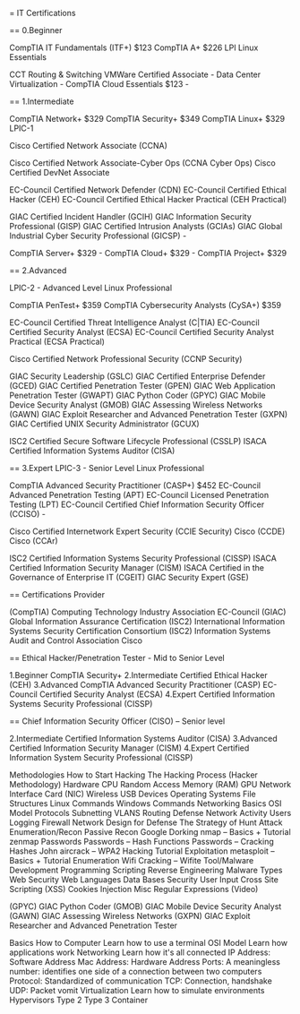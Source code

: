 = IT Certifications

== 0.Beginner

  CompTIA IT Fundamentals (ITF+) $123
  CompTIA A+ $226
  LPI Linux Essentials

  CCT Routing & Switching
  VMWare Certified Associate - Data Center Virtualization -
  CompTIA Cloud Essentials $123 -

== 1.Intermediate

  CompTIA Network+ $329
  CompTIA Security+ $349
  CompTIA Linux+ $329
  LPIC-1

  Cisco Certified Network Associate (CCNA)

  Cisco Certified Network Associate-Cyber Ops (CCNA Cyber Ops)
  Cisco Certified DevNet Associate

  EC-Council Certified Network Defender (CDN)
  EC-Council Certified Ethical Hacker (CEH)
  EC-Council Certified Ethical Hacker Practical (CEH Practical)

  GIAC Certified Incident Handler (GCIH)
  GIAC Information Security Professional (GISP)
  GIAC Certified Intrusion Analysts (GCIAs)
  GIAC Global Industrial Cyber Security Professional (GICSP) -

  CompTIA Server+ $329 -
  CompTIA Cloud+ $329 -
  CompTIA Project+ $329

== 2.Advanced

  LPIC-2 - Advanced Level Linux Professional

  CompTIA PenTest+ $359
  CompTIA Cybersecurity Analysts (CySA+) $359

  EC-Council Certified Threat Intelligence Analyst (C|TIA)
  EC-Council Certified Security Analyst (ECSA)
  EC-Council Certified Security Analyst Practical (ECSA Practical)

  Cisco Certified Network Professional Security (CCNP Security)

  GIAC Security Leadership (GSLC)
  GIAC Certified Enterprise Defender (GCED)
  GIAC Certified Penetration Tester (GPEN)
  GIAC Web Application Penetration Tester (GWAPT)
  GIAC Python Coder (GPYC)
  GIAC Mobile Device Security Analyst (GMOB)
  GIAC Assessing Wireless Networks (GAWN)
  GIAC Exploit Researcher and Advanced Penetration Tester (GXPN)
  GIAC Certified UNIX Security Administrator (GCUX)

  ISC2 Certified Secure Software Lifecycle Professional (CSSLP)
  ISACA Certified Information Systems Auditor (CISA)

== 3.Expert
  LPIC-3 - Senior Level Linux Professional

  CompTIA Advanced Security Practitioner (CASP+) $452
  EC-Council Advanced Penetration Testing (APT)
  EC-Council Licensed Penetration Testing (LPT)
  EC-Council Certified Chief Information Security Officer (CCISO) -

  Cisco Certified Internetwork Expert Security (CCIE Security)
  Cisco (CCDE)
  Cisco (CCAr)

  ISC2 Certified Information Systems Security Professional (CISSP)
  ISACA Certified Information Security Manager (CISM)
  ISACA Certified in the Governance of Enterprise IT (CGEIT)
  GIAC Security Expert (GSE)

== Certifications Provider

  (CompTIA) Computing Technology Industry Association
  EC-Council
  (GIAC) Global Information Assurance Certification
  (ISC2) International Information Systems Security Certification Consortium
  (ISC2) Information Systems Audit and Control Association
  Cisco

== Ethical Hacker/Penetration Tester - Mid to Senior Level

1.Beginner
  CompTIA Security+
2.Intermediate
  Certified Ethical Hacker (CEH)
3.Advanced
  CompTIA Advanced Security Practitioner (CASP)
  EC-Council Certified Security Analyst (ECSA)
4.Expert
  Certified Information Systems Security Professional (CISSP)

== Chief Information Security Officer (CISO) – Senior level

2.Intermediate
  Certified Information Systems Auditor (CISA)
3.Advanced
  Certified Information Security Manager (CISM)
4.Expert
  Certified Information System Security Professional (CISSP)


Methodologies
  How to Start Hacking
  The Hacking Process (Hacker Methodology)
Hardware
  CPU
  Random Access Memory (RAM)
  GPU
  Network Interface Card (NIC)
  Wireless
  USB Devices
Operating Systems
  File Structures
  Linux Commands
  Windows Commands
Networking Basics
  OSI Model
  Protocols
  Subnetting
  VLANS
  Routing
Defense
  Network Activity
  Users
  Logging
  Firewall
  Network Design for Defense
  The Strategy of Hunt
Attack
  Enumeration/Recon
    Passive Recon
      Google Dorking
    nmap – Basics + Tutorial
    zenmap
  Passwords
    Passwords – Hash Functions
    Passwords – Cracking Hashes
    John
    aircrack – WPA2 Hacking Tutorial
  Exploitation
    metasploit – Basics + Tutorial
    Enumeration
    Wifi Cracking – Wifite
Tool/Malware Development
  Programming
  Scripting
  Reverse Engineering
  Malware Types
Web Security
  Web Languages
  Data Bases
  Security User Input
  Cross Site Scripting (XSS)
  Cookies
  Injection
Misc
  Regular Expressions (Video)



  (GPYC) GIAC Python Coder
  (GMOB) GIAC Mobile Device Security Analyst
  (GAWN) GIAC Assessing Wireless Networks
  (GXPN) GIAC Exploit Researcher and Advanced Penetration Tester

Basics
  How to Computer
    Learn how to use a terminal
  OSI Model
    Learn how applications work
  Networking
    Learn how it's all connected
      IP Address: Software Address
      Mac Address: Hardware Address
      Ports: A meaningless number: identifies one side of a connection between two computers
      Protocol: Standardized of communication
      TCP: Connection, handshake
      UDP: Packet vomit
  Virtualization
    Learn how to simulate environments
      Hypervisors
        Type 2
        Type 3
        Container
